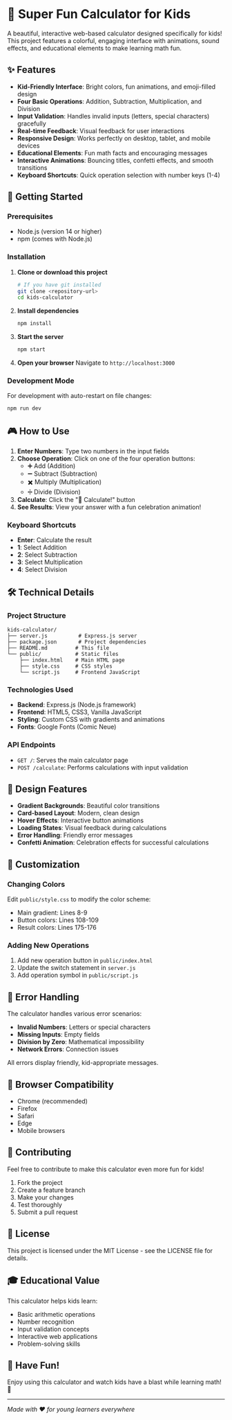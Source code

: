 # 🎯 Super Fun Calculator for Kids

A beautiful, interactive web-based calculator designed specifically for kids! This project features a colorful, engaging interface with animations, sound effects, and educational elements to make learning math fun.

## ✨ Features

- **Kid-Friendly Interface**: Bright colors, fun animations, and emoji-filled design
- **Four Basic Operations**: Addition, Subtraction, Multiplication, and Division
- **Input Validation**: Handles invalid inputs (letters, special characters) gracefully
- **Real-time Feedback**: Visual feedback for user interactions
- **Responsive Design**: Works perfectly on desktop, tablet, and mobile devices
- **Educational Elements**: Fun math facts and encouraging messages
- **Interactive Animations**: Bouncing titles, confetti effects, and smooth transitions
- **Keyboard Shortcuts**: Quick operation selection with number keys (1-4)

## 🚀 Getting Started

### Prerequisites

- Node.js (version 14 or higher)
- npm (comes with Node.js)

### Installation

1. **Clone or download this project**
   ```bash
   # If you have git installed
   git clone <repository-url>
   cd kids-calculator
   ```

2. **Install dependencies**
   ```bash
   npm install
   ```

3. **Start the server**
   ```bash
   npm start
   ```

4. **Open your browser**
   Navigate to `http://localhost:3000`

### Development Mode

For development with auto-restart on file changes:
```bash
npm run dev
```

## 🎮 How to Use

1. **Enter Numbers**: Type two numbers in the input fields
2. **Choose Operation**: Click on one of the four operation buttons:
   - ➕ Add (Addition)
   - ➖ Subtract (Subtraction)
   - ✖️ Multiply (Multiplication)
   - ➗ Divide (Division)
3. **Calculate**: Click the "🎯 Calculate!" button
4. **See Results**: View your answer with a fun celebration animation!

### Keyboard Shortcuts

- **Enter**: Calculate the result
- **1**: Select Addition
- **2**: Select Subtraction
- **3**: Select Multiplication
- **4**: Select Division

## 🛠️ Technical Details

### Project Structure

```
kids-calculator/
├── server.js          # Express.js server
├── package.json       # Project dependencies
├── README.md         # This file
└── public/           # Static files
    ├── index.html    # Main HTML page
    ├── style.css     # CSS styles
    └── script.js     # Frontend JavaScript
```

### Technologies Used

- **Backend**: Express.js (Node.js framework)
- **Frontend**: HTML5, CSS3, Vanilla JavaScript
- **Styling**: Custom CSS with gradients and animations
- **Fonts**: Google Fonts (Comic Neue)

### API Endpoints

- `GET /`: Serves the main calculator page
- `POST /calculate`: Performs calculations with input validation

## 🎨 Design Features

- **Gradient Backgrounds**: Beautiful color transitions
- **Card-based Layout**: Modern, clean design
- **Hover Effects**: Interactive button animations
- **Loading States**: Visual feedback during calculations
- **Error Handling**: Friendly error messages
- **Confetti Animation**: Celebration effects for successful calculations

## 🔧 Customization

### Changing Colors

Edit `public/style.css` to modify the color scheme:
- Main gradient: Lines 8-9
- Button colors: Lines 108-109
- Result colors: Lines 175-176

### Adding New Operations

1. Add new operation button in `public/index.html`
2. Update the switch statement in `server.js`
3. Add operation symbol in `public/script.js`

## 🐛 Error Handling

The calculator handles various error scenarios:

- **Invalid Numbers**: Letters or special characters
- **Missing Inputs**: Empty fields
- **Division by Zero**: Mathematical impossibility
- **Network Errors**: Connection issues

All errors display friendly, kid-appropriate messages.

## 📱 Browser Compatibility

- Chrome (recommended)
- Firefox
- Safari
- Edge
- Mobile browsers

## 🤝 Contributing

Feel free to contribute to make this calculator even more fun for kids!

1. Fork the project
2. Create a feature branch
3. Make your changes
4. Test thoroughly
5. Submit a pull request

## 📄 License

This project is licensed under the MIT License - see the LICENSE file for details.

## 🎓 Educational Value

This calculator helps kids learn:
- Basic arithmetic operations
- Number recognition
- Input validation concepts
- Interactive web applications
- Problem-solving skills

## 🎉 Have Fun!

Enjoy using this calculator and watch kids have a blast while learning math! 🌟

---

*Made with ❤️ for young learners everywhere*

